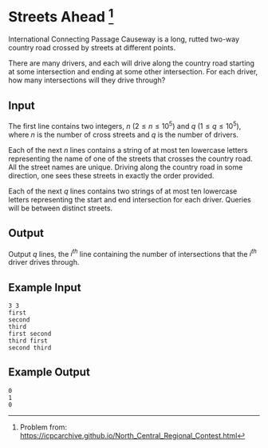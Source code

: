 # Streets Ahead [^streets-ahead]

International Connecting Passage Causeway is a long, rutted two-way country road crossed by streets at different points.

There are many drivers, and each will drive along the country road starting at some intersection and ending at some other intersection. 
For each driver, how many intersections will they drive through?

## Input

The first line contains two integers, $n$ $(2 ≤ n ≤ 10^5)$ and $q$ $(1 ≤ q ≤ 10^5)$, 
where $n$ is the number of cross streets and $q$ is the number of drivers. 

Each of the next $n$ lines contains a string of at most ten lowercase letters 
representing the name of one of the streets that crosses the country road. All the street names are unique. 
Driving along the country road in some direction, one sees these streets in exactly the order provided. 

Each of the next $q$ lines contains two strings of at most ten lowercase letters representing the start
and end intersection for each driver. Queries will be between distinct streets.

## Output

Output $q$ lines, the $i^{th}$ line containing the number of intersections that the $i^{th}$ driver drives through.

## Example Input

    3 3
    first
    second
    third
    first second
    third first
    second third

## Example Output
    0
    1
    0

[^streets-ahead]: Problem from:
    https://icpcarchive.github.io/North_Central_Regional_Contest.html

